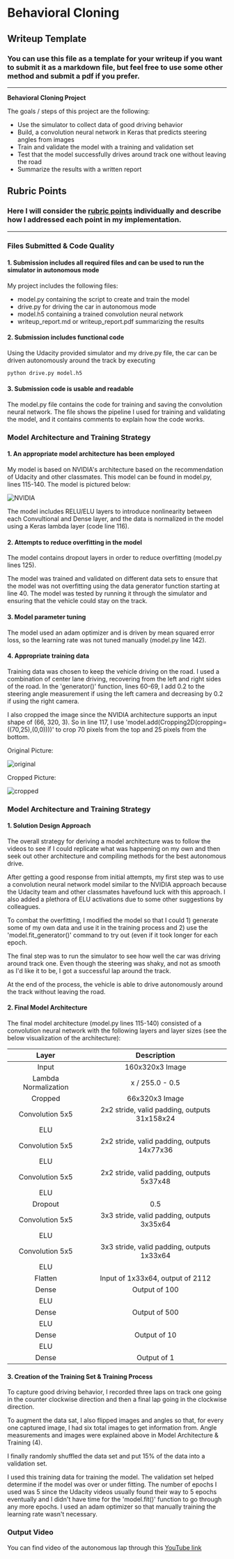 # **Behavioral Cloning** 

## Writeup Template

### You can use this file as a template for your writeup if you want to submit it as a markdown file, but feel free to use some other method and submit a pdf if you prefer.

---

**Behavioral Cloning Project**

The goals / steps of this project are the following:
* Use the simulator to collect data of good driving behavior
* Build, a convolution neural network in Keras that predicts steering angles from images
* Train and validate the model with a training and validation set
* Test that the model successfully drives around track one without leaving the road
* Summarize the results with a written report


[//]: # (Image References)

[image1]: https://github.com/white315/CarND-Behavioral-Cloning-P3/blob/master/images/NVIDIA_architecture.jpg "NVIDIA"
[image2]: https://github.com/white315/CarND-Behavioral-Cloning-P3/blob/master/images/original_image.jpg "original"
[image3]: https://github.com/white315/CarND-Behavioral-Cloning-P3/blob/master/images/cropped_image.jpg "cropped"

## Rubric Points
### Here I will consider the [rubric points](https://review.udacity.com/#!/rubrics/432/view) individually and describe how I addressed each point in my implementation.  

---
### Files Submitted & Code Quality

#### 1. Submission includes all required files and can be used to run the simulator in autonomous mode

My project includes the following files:
* model.py containing the script to create and train the model
* drive.py for driving the car in autonomous mode
* model.h5 containing a trained convolution neural network 
* writeup_report.md or writeup_report.pdf summarizing the results

#### 2. Submission includes functional code
Using the Udacity provided simulator and my drive.py file, the car can be driven autonomously around the track by executing 
```sh
python drive.py model.h5
```

#### 3. Submission code is usable and readable

The model.py file contains the code for training and saving the convolution neural network. The file shows the pipeline I used for training and validating the model, and it contains comments to explain how the code works.

### Model Architecture and Training Strategy

#### 1. An appropriate model architecture has been employed

My model is based on NVIDIA's architecture based on the recommendation of Udacity and other classmates. This model can be found in model.py, lines 115-140. The model is pictured below:

![NVIDIA][image1]

The model includes RELU/ELU layers to introduce nonlinearity between each Convultional and Dense layer, and the data is normalized in the model using a Keras lambda layer (code line 116). 

#### 2. Attempts to reduce overfitting in the model

The model contains dropout layers in order to reduce overfitting (model.py lines 125). 

The model was trained and validated on different data sets to ensure that the model was not overfitting using the data generator function starting at line 40. The model was tested by running it through the simulator and ensuring that the vehicle could stay on the track.

#### 3. Model parameter tuning

The model used an adam optimizer and is driven by mean squared error loss, so the learning rate was not tuned manually (model.py line 142).

#### 4. Appropriate training data

Training data was chosen to keep the vehicle driving on the road. I used a combination of center lane driving, recovering from the left and right sides of the road. In the 'generator()' function, lines 60-69, I add 0.2 to the steering angle measurement if using the left camera and decreasing by 0.2 if using the right camera.

I also cropped the image since the NVIDIA architecture supports an input shape of (66, 320, 3). So in line 117, I use 'model.add(Cropping2D(cropping=((70,25),(0,0))))' to crop 70 pixels from the top and 25 pixels from the bottom.

Original Picture:

![original][image2]

Cropped Picture:

![cropped][image3]

### Model Architecture and Training Strategy

#### 1. Solution Design Approach

The overall strategy for deriving a model architecture was to follow the videos to see if I could replicate what was happening on my own and then seek out other architecture and compiling methods for the best autonomous drive.

After getting a good response from initial attempts, my first step was to use a convolution neural network model similar to the NVIDIA approach because the Udacity team and other classmates havefound luck with this approach. I also added a plethora of ELU activations due to some other suggestions by colleagues.

To combat the overfitting, I modified the model so that I could 1) generate some of my own data and use it in the training process and 2) use the 'model.fit_generator()' command to try out (even if it took longer for each epoch.

The final step was to run the simulator to see how well the car was driving around track one. Even though the steering was shaky, and not as smooth as I'd like it to be, I got a successful lap around the track.

At the end of the process, the vehicle is able to drive autonomously around the track without leaving the road.

#### 2. Final Model Architecture

The final model architecture (model.py lines 115-140) consisted of a convolution neural network with the following layers and layer sizes (see the below visualization of the architecture):

| Layer         		|     Description	        					| 
|:---------------------:|:---------------------------------------------:| 
| Input         		| 160x320x3 Image   							| 
| Lambda Normalization	| x / 255.0 - 0.5   							| 
| Cropped         		| 66x320x3 Image   								| 
| Convolution 5x5     	| 2x2 stride, valid padding, outputs 31x158x24 	|
| ELU					|												|
| Convolution 5x5	    | 2x2 stride, valid padding, outputs 14x77x36 	|
| ELU					|												|
| Convolution 5x5	    | 2x2 stride, valid padding, outputs 5x37x48 	|
| ELU					|												|
| Dropout				| 0.5											|
| Convolution 5x5	    | 3x3 stride, valid padding, outputs 3x35x64 	|
| ELU					|												|
| Convolution 5x5	    | 3x3 stride, valid padding, outputs 1x33x64 	|
| ELU					|												|
| Flatten				| Input of 1x33x64, output of 2112				|
| Dense					| Output of 100									|
| ELU					|												|
| Dense					| Output of 500									|
| ELU					|												|
| Dense					| Output of 10									|
| ELU					|												|
| Dense					| Output of 1									|

#### 3. Creation of the Training Set & Training Process

To capture good driving behavior, I recorded three laps on track one going in the counter clockwise direction and then a final lap going in the clockwise direction.

To augment the data sat, I also flipped images and angles so that, for every one captured image, I had six total images to get information from. Angle measurements and images were explained above in Model Architecture & Training (4).

I finally randomly shuffled the data set and put 15% of the data into a validation set. 

I used this training data for training the model. The validation set helped determine if the model was over or under fitting. The number of epochs I used was 5 since the Udacity videos usually found their way to 5 epochs eventually and I didn't have time for the 'model.fit()' function to go through any more epochs. I used an adam optimizer so that manually training the learning rate wasn't necessary.

### Output Video

You can find video of the autonomous lap through this [YouTube link](https://www.youtube.com/watch?v=bJARWhyIkRM&feature=youtu.be)
